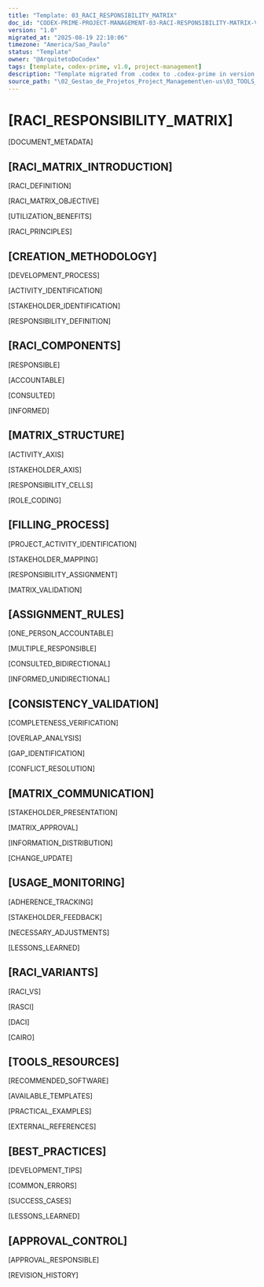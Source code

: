 ```yaml
---
title: "Template: 03_RACI_RESPONSIBILITY_MATRIX"
doc_id: "CODEX-PRIME-PROJECT-MANAGEMENT-03-RACI-RESPONSIBILITY-MATRIX-V1.0"
version: "1.0"
migrated_at: "2025-08-19 22:10:06"
timezone: "America/Sao_Paulo"
status: "Template"
owner: "@ArquitetoDoCodex"
tags: [template, codex-prime, v1.0, project-management]
description: "Template migrated from .codex to .codex-prime in version 1.0"
source_path: "\02_Gestao_de_Projetos_Project_Management\en-us\03_TOOLS_AND_MODELS\03_RACI_RESPONSIBILITY_MATRIX.md"
---
```


# [RACI_RESPONSIBILITY_MATRIX]

[DOCUMENT_METADATA]

## [RACI_MATRIX_INTRODUCTION]

[RACI_DEFINITION]

[RACI_MATRIX_OBJECTIVE]

[UTILIZATION_BENEFITS]

[RACI_PRINCIPLES]

## [CREATION_METHODOLOGY]

[DEVELOPMENT_PROCESS]

[ACTIVITY_IDENTIFICATION]

[STAKEHOLDER_IDENTIFICATION]

[RESPONSIBILITY_DEFINITION]

## [RACI_COMPONENTS]

[RESPONSIBLE]

[ACCOUNTABLE]

[CONSULTED]

[INFORMED]

## [MATRIX_STRUCTURE]

[ACTIVITY_AXIS]

[STAKEHOLDER_AXIS]

[RESPONSIBILITY_CELLS]

[ROLE_CODING]

## [FILLING_PROCESS]

[PROJECT_ACTIVITY_IDENTIFICATION]

[STAKEHOLDER_MAPPING]

[RESPONSIBILITY_ASSIGNMENT]

[MATRIX_VALIDATION]

## [ASSIGNMENT_RULES]

[ONE_PERSON_ACCOUNTABLE]

[MULTIPLE_RESPONSIBLE]

[CONSULTED_BIDIRECTIONAL]

[INFORMED_UNIDIRECTIONAL]

## [CONSISTENCY_VALIDATION]

[COMPLETENESS_VERIFICATION]

[OVERLAP_ANALYSIS]

[GAP_IDENTIFICATION]

[CONFLICT_RESOLUTION]

## [MATRIX_COMMUNICATION]

[STAKEHOLDER_PRESENTATION]

[MATRIX_APPROVAL]

[INFORMATION_DISTRIBUTION]

[CHANGE_UPDATE]

## [USAGE_MONITORING]

[ADHERENCE_TRACKING]

[STAKEHOLDER_FEEDBACK]

[NECESSARY_ADJUSTMENTS]

[LESSONS_LEARNED]

## [RACI_VARIANTS]

[RACI_VS]

[RASCI]

[DACI]

[CAIRO]

## [TOOLS_RESOURCES]

[RECOMMENDED_SOFTWARE]

[AVAILABLE_TEMPLATES]

[PRACTICAL_EXAMPLES]

[EXTERNAL_REFERENCES]

## [BEST_PRACTICES]

[DEVELOPMENT_TIPS]

[COMMON_ERRORS]

[SUCCESS_CASES]

[LESSONS_LEARNED]

## [APPROVAL_CONTROL]

[APPROVAL_RESPONSIBLE]

[REVISION_HISTORY]